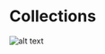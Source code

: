 <h1>Collections</h1>

![alt text](https://viettuts.vn/images/java/java-collection/he-thong-cap-bac-colection-trong-java.png)

